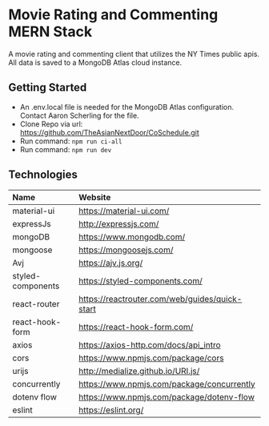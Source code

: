 # Movie Rating and Commenting MERN Stack

A movie rating and commenting client that utilizes the NY Times public apis. All data is saved to a MongoDB Atlas cloud instance.

## Getting Started
* An .env.local file is needed for the MongoDB Atlas configuration. Contact Aaron Scherling for the file. 
* Clone Repo via url: https://github.com/TheAsianNextDoor/CoSchedule.git
* Run command: `npm run ci-all`
* Run command: `npm run dev`

## Technologies
Name | Website
| :--- | :---
material-ui | https://material-ui.com/
expressJs | http://expressjs.com/
mongoDB | https://www.mongodb.com/
mongoose | https://mongoosejs.com/
Avj | https://ajv.js.org/
styled-components | https://styled-components.com/
react-router | https://reactrouter.com/web/guides/quick-start
react-hook-form | https://react-hook-form.com/
axios | https://axios-http.com/docs/api_intro
cors | https://www.npmjs.com/package/cors
urijs | http://medialize.github.io/URI.js/
concurrently | https://www.npmjs.com/package/concurrently
dotenv flow | https://www.npmjs.com/package/dotenv-flow
eslint | https://eslint.org/
